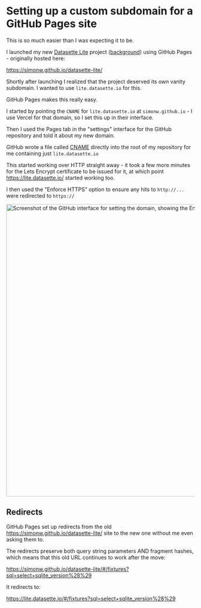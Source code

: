 # Setting up a custom subdomain for a GitHub Pages site

This is so much easier than I was expecting it to be.

I launched my new [Datasette Lite](https://github.com/simonw/datasette-lite) project ([background](https://simonwillison.net/2022/May/4/datasette-lite/)) using GitHub Pages - originally hosted here:

https://simonw.github.io/datasette-lite/

Shortly after launching I realized that the project deserved its own vanity subdomain. I wanted to use `lite.datasette.io` for this.

GitHub Pages makes this really easy.

I started by pointing the `CNAME` for `lite.datasette.io` at `simonw.github.io` - I use Vercel for that domain, so I set this up in their interface.

Then I used the Pages tab in the "settings" interface for the GitHub repository and told it about my new domain.

GitHub wrote a file called [CNAME](https://github.com/simonw/datasette-lite/blob/main/CNAME) directly into the root of my repository for me containing just `lite.datasette.io`

This started working over HTTP straight away - it took a few more minutes for the Lets Encrypt certificate to be issued for it, at which point https://lite.datasette.io/ started working too.

I then used the "Enforce HTTPS" option to ensure any hits to `http://...` were redirected to `https://`

<img width="781" alt="Screenshot of the GitHub interface for setting the domain, showing the Enforce HTTPS checkbox" src="https://user-images.githubusercontent.com/9599/166835190-3ca925a8-3fbf-4656-aea5-1b67bb984a24.png">

## Redirects

GitHub Pages set up redirects from the old https://simonw.github.io/datasette-lite/ site to the new one without me even asking them to.

The redirects preserve both query string parameters AND fragment hashes, which means that this old URL continues to work after the move:

https://simonw.github.io/datasette-lite/#/fixtures?sql=select+sqlite_version%28%29

It redirects to:

https://lite.datasette.io/#/fixtures?sql=select+sqlite_version%28%29
